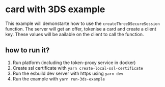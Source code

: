 # card with 3DS example

This example will demonstarte how to use the `createThreeDSecureSession` function.
The server will get an offer, tokenise a card and create a client key.
These values will be aailable on the client to call the function.

## how to run it?

1. Run platform (including the token-proxy service in docker)
2. Create ssl certificate with `yarn create-local-ssl-certificate`
3. Run the esbuild dev server with https using `yarn dev`
4. Run the example with `yarn run-3ds-example`
